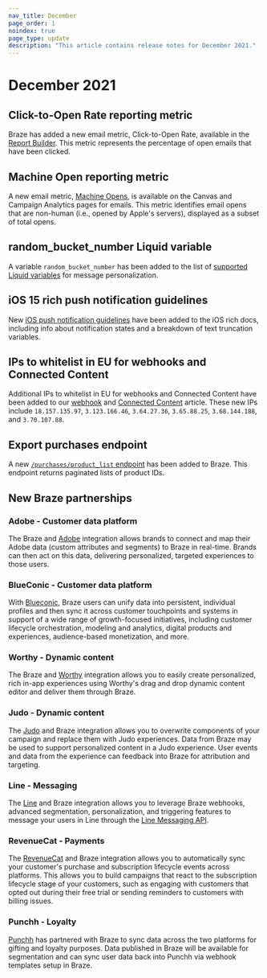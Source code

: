 ```yaml
---
nav_title: December
page_order: 1
noindex: true
page_type: update
description: "This article contains release notes for December 2021."
---
```

# December 2021

## Click-to-Open Rate reporting metric
Braze has added a new email metric, Click-to-Open Rate, available in the [Report Builder]({{site.baseurl}}/user_guide/data_and_analytics/reporting/report_builder/). This metric represents the percentage of open emails that have been clicked.

## Machine Open reporting metric

A new email metric, [Machine Opens]({{site.baseurl}}/user_guide/message_building_by_channel/email/reporting_and_analytics/analytics_glossary/#machine-opens), is available on the Canvas and Campaign Analytics pages for emails. This metric identifies email opens that are non-human (i.e., opened by Apple's servers), displayed as a subset of total opens.

## random_bucket_number Liquid variable
A variable `random_bucket_number` has been added to the list of [supported Liquid variables]({{site.baseurl}}/user_guide/personalization_and_dynamic_content/liquid/supported_personalization_tags/#supported-personalization-tags) for message personalization. 

## iOS 15 rich push notification guidelines
New [iOS push notification guidelines]({{site.baseurl}}/user_guide/message_building_by_channel/push/ios/rich_notifications/) have been added to the iOS rich docs, including info about notification states and a breakdown of text truncation variables.

## IPs to whitelist in EU for webhooks and Connected Content
Additional IPs to whitelist in EU for webhooks and Connected Content have been added to our [webhook]({{site.baseurl}}/user_guide/message_building_by_channel/webhooks/creating_a_webhook/) and [Connected Content]({{site.baseurl}}/user_guide/personalization_and_dynamic_content/connected_content/making_an_api_call/) article. These new IPs include `18.157.135.97`, `3.123.166.46`, `3.64.27.36`, `3.65.88.25`, `3.68.144.188`, and `3.70.107.88`.

## Export purchases endpoint
A new [`/purchases/product_list` endpoint]({{site.baseurl}}/api/endpoints/export/purchases/get_list_product_id/) has been added to Braze. This endpoint returns paginated lists of product IDs.

## New Braze partnerships

### Adobe - Customer data platform
The Braze and [Adobe]({{site.baseurl}}/partners/data_and_infrastructure_agility/customer_data_platform/adobe/#adobe) integration allows brands to connect and map their Adobe data (custom attributes and segments) to Braze in real-time. Brands can then act on this data, delivering personalized, targeted experiences to those users. 

### BlueConic - Customer data platform
With [Blueconic]({{site.baseurl}}/partners/data_and_infrastructure_agility/customer_data_platform/blueconic/#blueconic), Braze users can unify data into persistent, individual profiles and then sync it across customer touchpoints and systems in support of a wide range of growth-focused initiatives, including customer lifecycle orchestration, modeling and analytics, digital products and experiences, audience-based monetization, and more.

### Worthy - Dynamic content
The Braze and [Worthy]({{site.baseurl}}/partners/message_personalization/dynamic_content/worthy/#worthy) integration allows you to easily create personalized, rich in-app experiences using Worthy's drag and drop dynamic content editor and deliver them through Braze.

### Judo - Dynamic content
The [Judo]({{site.baseurl}}/partners/message_personalization/dynamic_content/judo/#judo) and Braze integration allows you to overwrite components of your campaign and replace them with Judo experiences. Data from Braze may be used to support personalized content in a Judo experience. User events and data from the experience can feedback into Braze for attribution and targeting.

### Line - Messaging
The [Line]({{site.baseurl}}/partners/message_orchestration/additional_channels/messaging/line/#line) and Braze integration allows you to leverage Braze webhooks, advanced segmentation, personalization, and triggering features to message your users in Line through the [Line Messaging API](https://developers.line.biz/en/docs/messaging-api/overview/).

### RevenueCat - Payments
The [RevenueCat]({{site.baseurl}}/partners/data_and_infrastructure_agility/payments/revenuecat/#revenuecat) and Braze integration allows you to automatically sync your customer's purchase and subscription lifecycle events across platforms. This allows you to build campaigns that react to the subscription lifecycle stage of your customers, such as engaging with customers that opted out during their free trial or sending reminders to customers with billing issues.

### Punchh - Loyalty
[Punchh]({{site.baseurl}}/partners/message_orchestration/channel_extensions/loyalty/punchh/#punchh) has partnered with Braze to sync data across the two platforms for gifting and loyalty purposes. Data published in Braze will be available for segmentation and can sync user data back into Punchh via webhook templates setup in Braze.  